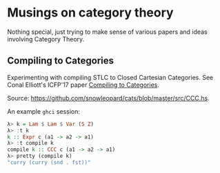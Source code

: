 # Musings on category theory

Nothing special, just trying to make sense of various papers and ideas involving
Category Theory.

## Compiling to Categories

Experimenting with compiling STLC to Closed Cartesian Categories.
See Conal Elliott's ICFP'17 paper
[Compiling to Categories](http://conal.net/papers/compiling-to-categories/compiling-to-categories.pdf).

Source: https://github.com/snowleopard/cats/blob/master/src/CCC.hs.

An example `ghci` session:
```haskell
λ> k = Lam $ Lam $ Var (S Z)
λ> :t k
k :: Expr c (a1 -> a2 -> a1)
λ> :t compile k
compile k :: CCC c (a1 -> a2 -> a1)
λ> pretty (compile k)
"curry (curry (snd . fst))"
```
